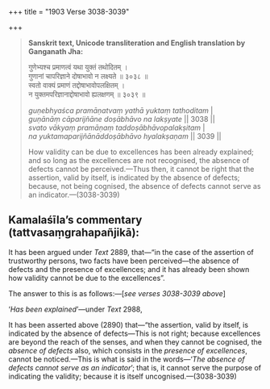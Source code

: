 +++
title = "1903 Verse 3038-3039"

+++
> **Sanskrit text, Unicode transliteration and English translation by Ganganath Jha:** 
>
> गुणेभ्यश्च प्रमाणत्वं यथा युक्तं तथोदितम् ।  
> गुणानां चापरिज्ञाने दोषाभावो न लक्ष्यते ॥ ३०३८ ॥  
> स्वतो वाक्यं प्रमाणं तद्दोषाभावोपलक्षितम् ।  
> न युक्तमपरिज्ञानाद्दोषाभावो ह्यलक्षणम् ॥ ३०३९ ॥ 
>
> *guṇebhyaśca pramāṇatvaṃ yathā yuktaṃ tathoditam* \|  
> *guṇānāṃ cāparijñāne doṣābhāvo na lakṣyate* \|\| 3038 \|\|  
> *svato vākyaṃ pramāṇaṃ taddoṣābhāvopalakṣitam* \|  
> *na yuktamaparijñānāddoṣābhāvo hyalakṣaṇam* \|\| 3039 \|\| 
>
> How validity can be due to excellences has been already explained; and so long as the excellences are not recognised, the absence of defects cannot be perceived.—Thus then, it cannot be right that the assertion, valid by itself, is indicated by the absence of defects; because, not being cognised, the absence of defects cannot serve as an indicator.—(3038-3039)



## Kamalaśīla’s commentary (tattvasaṃgrahapañjikā):

It has been argued under *Text* 2889, that—“in the case of the assertion of trustworthy persons, two facts have been perceived—the absence of defects and the presence of excellences; and it has already been shown how validity cannot be due to the excellences”.

The answer to this is as follows:—[*see verses 3038-3039 above*]

‘*Has been explained*’—under *Text* 2988,

It has been asserted above (2890) that—“the assertion, valid by itself, is indicated by the absence of defects—This is not right; because excellences are beyond the reach of the senses, and when they cannot be cognised, the *absence of defects* also, which consists in the *presence of excellences*, cannot be noticed.—This is what is said in the words—‘*The absence of defects* *cannot serve* *as an indicator*’; that is, it cannot serve the purpose of indicating the validity; because it is itself uncognised.—(3038-3039)


